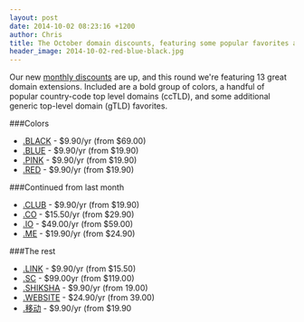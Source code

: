```yaml
---
layout: post
date: 2014-10-02 08:23:16 +1200
author: Chris
title: The October domain discounts, featuring some popular favorites and so many colors
header_image: 2014-10-02-red-blue-black.jpg
---
```


<!-- excerpt -->

Our new [monthly discounts](https://iwantmyname.com/domains/special-offer) are up, and this round we're featuring 13 great domain extensions. Included are a bold group of colors, a handful of popular country-code top level domains (ccTLD), and some additional generic top-level domain (gTLD) favorites.

<!-- /excerpt -->

###Colors

+ [.BLACK](https://iwantmyname.com/domains/dot-black) - $9.90/yr (from $69.00)
+ [.BLUE](https://iwantmyname.com/domains/dot-blue) - $9.90/yr (from $19.90)
+ [.PINK](https://iwantmyname.com/domains/dot-black) - $9.90/yr (from $19.90)
+ [.RED](https://iwantmyname.com/domains/dot-red) - $9.90/yr (from $19.90)

###Continued from last month

+ [.CLUB](https://iwantmyname.com/domains/dot-club) - $9.90/yr (from $19.90)
+ [.CO](https://iwantmyname.com/domains/co-colombian-domain-name-registration-for-colombia) -  $15.50/yr (from $29.90)
+ [.IO](https://iwantmyname.com/domains/io-domain-name-registration-for-british-indian-ocean-territory) - $49.00/yr (from $59.00)
+ [.ME](https://iwantmyname.com/domains/me-montenegrean-domain-name-registration-for-montenegro) - $19.90/yr (from $24.90)

###The rest

+ [.LINK](https://iwantmyname.com/domains/dot-link) - $9.90/yr (from $15.50)
+ [.SC](https://iwantmyname.com/domains/sc-seychellois-domain-name-registration-for-seychelles) - $99.00yr (from $119.00)
+ [.SHIKSHA](https://iwantmyname.com/domains/dot-shiksha) - $9.90/yr (from 19.00)
+ [.WEBSITE](https://iwantmyname.com/domains/dot-website) - $24.90/yr (from 39.00)
+ [.移动](https://iwantmyname.com/domains/dot-%E7%A7%BB%E5%8A%A8) - $9.90/yr (from $19.90
